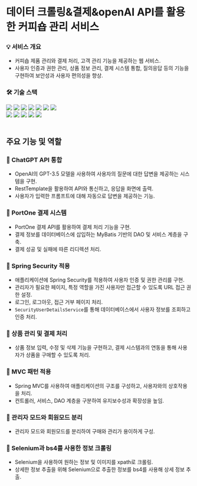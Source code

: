 # 데이터 크롤링&결제&openAI API를 활용한 커피숍 관리 서비스

### 💡 서비스 개요
- 커피숍 제품 관리와 결제 처리, 고객 관리 기능을 제공하는 웹 서비스.
- 사용자 인증과 권한 관리, 상품 정보 관리, 결제 시스템 통합, 질의응답 등의 기능을 구현하여 보안성과 사용자 편의성을 향상.

### 🛠️ 기술 스택
</div>
    <div style="text-align: left;">
    <div> <img src="https://img.shields.io/badge/Java-007396?style=flat-square&logo=Java&logoColor=white">
          <img src="https://img.shields.io/badge/Spring Boot-6DB33F?style=flat-square&logo=Spring Boot&logoColor=white">
          <img src="https://img.shields.io/badge/Spring Security-6DB33F?style=flat-square&logo=Spring Security&logoColor=white">
          <img src="https://img.shields.io/badge/Mybatis-003496?style=flat-square&logo=Mybatis&logoColor=white">
          <img src="https://img.shields.io/badge/OpenAPI-004596?style=flat-square&logo=OpenAPI&logoColor=white">
          <img src="https://img.shields.io/badge/Python-3776AB?style=flat&logo=Python&logoColor=white">
          <img src="https://img.shields.io/badge/Selenium-43B02A?style=flat&logo=Selenium&logoColor=white">
          <br>
          <img src="https://img.shields.io/badge/Javascript-F7DF1E?style=flat-square&logo=Javascript&logoColor=white">
          <img src="https://img.shields.io/badge/CSS3-1572B6?style=flat-square&logo=CSS3&logoColor=white">
          <img src="https://img.shields.io/badge/HTML5-E34F26?style=flat-square&logo=HTML5&logoColor=white">
          <img src="https://img.shields.io/badge/Oracle-F80000?style=flat-square&logo=Oracle&logoColor=white">
          <img src="https://img.shields.io/badge/Github-181717?style=flat-square&logo=Github&logoColor=white">
          </div>
    </div>
<br>

## 주요 기능 및 역할
### 📝 ChatGPT API 통합
- OpenAI의 GPT-3.5 모델을 사용하여 사용자의 질문에 대한 답변을 제공하는 시스템을 구현.
- RestTemplate을 활용하여 API와 통신하고, 응답을 화면에 출력.
- 사용자가 입력한 프롬프트에 대해 자동으로 답변을 제공하는 기능.

### 📝 PortOne 결제 시스템
- PortOne 결제 API를 활용하여 결제 처리 기능을 구현.
- 결제 정보를 데이터베이스에 삽입하는 MyBatis 기반의 DAO 및 서비스 계층을 구축.
- 결제 성공 및 실패에 따른 리디렉션 처리.

### 📝 Spring Security 적용
- 애플리케이션에 Spring Security를 적용하여 사용자 인증 및 권한 관리를 구현.
- 관리자가 필요한 페이지, 특정 역할을 가진 사용자만 접근할 수 있도록 URL 접근 권한 설정.
- 로그인, 로그아웃, 접근 거부 페이지 처리.
- `SecurityUserDetailsService`를 통해 데이터베이스에서 사용자 정보를 조회하고 인증 처리.

### 📝 상품 관리 및 결제 처리
- 상품 정보 입력, 수정 및 삭제 기능을 구현하고, 결제 시스템과의 연동을 통해 사용자가 상품을 구매할 수 있도록 처리.
  
### 📝 MVC 패턴 적용
- Spring MVC를 사용하여 애플리케이션의 구조를 구성하고, 사용자와의 상호작용을 처리.
- 컨트롤러, 서비스, DAO 계층을 구분하여 유지보수성과 확장성을 높임.

### 📝 관리자 모드와 회원모드 분리
- 관리자 모드와 회원모드를 분리하여 구매와 관리가 용이하게 구성.


### 📝 Selenium과 bs4를 사용한 정보 크롤링
- Selenium을 사용하여 원하는 정보 및 이미지를 xpath로 크롤링.
- 상세한 정보 추출을 위해 Selenium으로 추출한 정보를 bs4를 사용해 상세 정보 추출.

